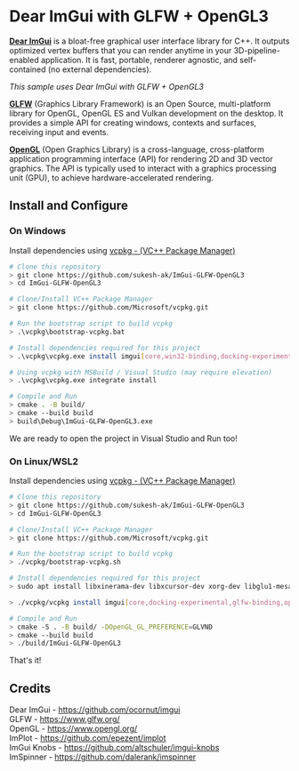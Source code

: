 # Dear ImGui with GLFW + OpenGL3

[**Dear ImGui**](https://github.com/ocornut/imgui) is a bloat-free graphical user interface library for C++. It outputs optimized vertex buffers that you can render anytime in your 3D-pipeline-enabled application. It is fast, portable, renderer agnostic, and self-contained (no external dependencies).

*This sample uses Dear ImGui with GLFW + OpenGL3*

[**GLFW**](https://www.glfw.org/) (Graphics Library Framework) is an Open Source, multi-platform library for OpenGL, OpenGL ES and Vulkan development on the desktop. It provides a simple API for creating windows, contexts and surfaces, receiving input and events.

[**OpenGL**](https://www.opengl.org/) (Open Graphics Library) is a cross-language, cross-platform application programming interface (API) for rendering 2D and 3D vector graphics. The API is typically used to interact with a graphics processing unit (GPU), to achieve hardware-accelerated rendering.

## Install and Configure
### On Windows
Install dependencies using [vcpkg - (VC++ Package Manager)](https://vcpkg.io/en/index.html) 
```bash
# Clone this repository
> git clone https://github.com/sukesh-ak/ImGui-GLFW-OpenGL3
> cd ImGui-GLFW-OpenGL3

# Clone/Install VC++ Package Manager
> git clone https://github.com/Microsoft/vcpkg.git

# Run the bootstrap script to build vcpkg
> .\vcpkg\bootstrap-vcpkg.bat

# Install dependencies required for this project
> .\vcpkg\vcpkg.exe install imgui[core,win32-binding,docking-experimental,glfw-binding,opengl3-binding]:x64-windows

# Using vcpkg with MSBuild / Visual Studio (may require elevation)
> .\vcpkg\vcpkg.exe integrate install

# Compile and Run
> cmake . -B build/
> cmake --build build
> build\Debug\ImGui-GLFW-OpenGL3.exe

```
We are ready to open the project in Visual Studio and Run too!


### On Linux/WSL2
Install dependencies using [vcpkg - (VC++ Package Manager)](https://vcpkg.io/en/index.html) 

```bash
# Clone this repository
> git clone https://github.com/sukesh-ak/ImGui-GLFW-OpenGL3
> cd ImGui-GLFW-OpenGL3

# Clone/Install VC++ Package Manager
> git clone https://github.com/Microsoft/vcpkg.git

# Run the bootstrap script to build vcpkg
> ./vcpkg/bootstrap-vcpkg.sh

# Install dependencies required for this project
> sudo apt install libxinerama-dev libxcursor-dev xorg-dev libglu1-mesa-dev pkg-config

> ./vcpkg/vcpkg install imgui[core,docking-experimental,glfw-binding,opengl3-binding]:x64-linux

# Compile and Run
> cmake -S . -B build/ -DOpenGL_GL_PREFERENCE=GLVND
> cmake --build build
> ./build/ImGui-GLFW-OpenGL3

```
That's it!


## Credits
Dear ImGui - https://github.com/ocornut/imgui  
GLFW - https://www.glfw.org/  
OpenGL - https://www.opengl.org/  
ImPlot - https://github.com/epezent/implot  
ImGui Knobs - https://github.com/altschuler/imgui-knobs  
ImSpinner - https://github.com/dalerank/imspinner


